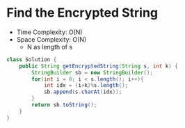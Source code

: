 # Find the Encrypted String

- Time Complexity: O(N)
- Space Complexity: O(N)
  - N as length of s

```java
class Solution {
    public String getEncryptedString(String s, int k) {
        StringBuilder sb = new StringBuilder();
        for(int i = 0; i < s.length(); i++){
            int idx = (i+k)%s.length();
            sb.append(s.charAt(idx));
        }
        return sb.toString();
    }
}
```